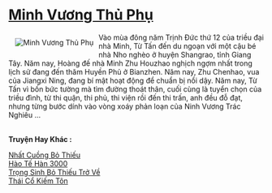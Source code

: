 <a href="https://truyenwiki.net/minh-vuong-thu-phu.36823/" title="Minh Vương Thủ Phụ"><h1>Minh Vương Thủ Phụ</h1></a><div style="display:table"><img align="right" style="float: left; padding: 10px;" src="https://truyenwiki.net/a/img/str/src/36823.jpg" alt="Minh Vương Thủ Phụ">Vào mùa đông năm Trịnh Đức thứ 12 của triều đại nhà Minh, Từ Tấn đến du ngoạn với một cậu bé nhà Nho nghèo ở huyện Shangrao, tỉnh Giang Tây. Năm nay, Hoàng đế nhà Minh Zhu Houzhao nghịch ngợm nhất trong lịch sử đang đến thăm Huyền Phủ ở Bianzhen. Năm nay, Zhu Chenhao, vua của Jiangxi Ning, đang bí mật hoạt động để chuẩn bị nổi dậy. Năm nay, Từ Tấn vì bốn bức tường mà tìm đường thoát thân, cuối cùng là tuyển chọn của triều đình, từ thi quận, thi phủ, thi viện rồi đến thi trấn, anh đều đỗ đạt, nhưng từng bước dính vào vòng xoáy phản loạn của Ninh Vương Trác Nghiêu ...</div><p><br><b>Truyện Hay Khác :</b></p><a href="https://truyenwiki.net/nhat-cuong-bo-thieu.35155/" alt="Nhất Cuồng Bỏ Thiếu">Nhất Cuồng Bỏ Thiếu</a><br/><a href="https://github.com/nownovels/wikidich/tree/master/truyenhay/36080" alt="Hào Tế Hàn 3000">Hào Tế Hàn 3000</a><br/><a href="https://sangtacviet.wordpress.com/2020/10/22/trong-sinh-bo-thieu-tro-ve/" alt="Trọng Sinh Bỏ Thiếu Trở Về">Trọng Sinh Bỏ Thiếu Trở Về</a><br/><a href="https://sangtacviet.wordpress.com/2020/10/22/thai-co-kiem-ton/" alt="Thái Cổ Kiếm Tôn">Thái Cổ Kiếm Tôn</a><br/>